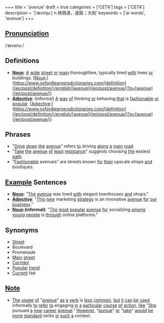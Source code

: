 +++
title = 'avenue'
draft = true
categories = ['CET4']
tags = ['CET4']
description = '[ˈævinjuː] n.林荫道，道路；大街'
keywords = ['ai words', 'avenue']
+++

## [Pronunciation](/en/post/pronunciation/)
/ˈævənuː/

## Definitions
- **[Noun](/en/post/noun/)**: [A](/en/post/a/) [wide](/en/post/wide/) [street](/en/post/street/) [or](/en/post/or/) [main](/en/post/main/) thoroughfare, typically lined [with](/en/post/with/) trees [or](/en/post/or/) buildings. [[Noun](/en/post/noun/):](https://www.oxfordlearnersdictionaries.com/[definition](/en/post/definition/)/english/[avenue](/en/post/avenue/)?q=[avenue](/en/post/avenue/))
- **[Adjective](/en/post/adjective/)**: (informal) [A](/en/post/a/) [way](/en/post/way/) [of](/en/post/of/) thinking [or](/en/post/or/) behaving [that](/en/post/that/) is [fashionable](/en/post/fashionable/) [or](/en/post/or/) [popular](/en/post/popular/). [[Adjective](/en/post/adjective/):](https://www.oxfordlearnersdictionaries.com/[definition](/en/post/definition/)/english/[avenue](/en/post/avenue/)?q=[avenue](/en/post/avenue/))

## Phrases
- "[Drive](/en/post/drive/) [down](/en/post/down/) [the](/en/post/the/) [avenue](/en/post/avenue/)" refers [to](/en/post/to/) driving [along](/en/post/along/) [a](/en/post/a/) [main](/en/post/main/) [road](/en/post/road/).
- "[Take](/en/post/take/) [the](/en/post/the/) [avenue](/en/post/avenue/) [of](/en/post/of/) [least](/en/post/least/) [resistance](/en/post/resistance/)" suggests choosing [the](/en/post/the/) easiest [path](/en/post/path/).
- "[Fashionable](/en/post/fashionable/) avenues" are streets known [for](/en/post/for/) [their](/en/post/their/) upscale shops [and](/en/post/and/) boutiques.

## [Example](/en/post/example/) Sentences
- **[Noun](/en/post/noun/)**: "[The](/en/post/the/) [avenue](/en/post/avenue/) was lined [with](/en/post/with/) elegant townhouses [and](/en/post/and/) shops."
- **[Adjective](/en/post/adjective/)**: "[This](/en/post/this/) [new](/en/post/new/) marketing [strategy](/en/post/strategy/) is an innovative [avenue](/en/post/avenue/) [for](/en/post/for/) [our](/en/post/our/) [business](/en/post/business/)."
- **[Noun](/en/post/noun/) (informal)**: "[The](/en/post/the/) [most](/en/post/most/) [popular](/en/post/popular/) [avenue](/en/post/avenue/) [for](/en/post/for/) socializing [among](/en/post/among/) [young](/en/post/young/) [people](/en/post/people/) is [through](/en/post/through/) online platforms."

## Synonyms
- [Street](/en/post/street/)
- Boulevard
- Promenade
- [Main](/en/post/main/) [street](/en/post/street/)
- [Corridor](/en/post/corridor/)
- [Popular](/en/post/popular/) [trend](/en/post/trend/)
- [Current](/en/post/current/) fad

## [Note](/en/post/note/)
- [The](/en/post/the/) [usage](/en/post/usage/) [of](/en/post/of/) "[avenue](/en/post/avenue/)" [as](/en/post/as/) [a](/en/post/a/) [verb](/en/post/verb/) is [less](/en/post/less/) [common](/en/post/common/), [but](/en/post/but/) [it](/en/post/it/) [can](/en/post/can/) [be](/en/post/be/) [used](/en/post/used/) informally [to](/en/post/to/) [refer](/en/post/refer/) [to](/en/post/to/) engaging [in](/en/post/in/) [a](/en/post/a/) [particular](/en/post/particular/) [course](/en/post/course/) [of](/en/post/of/) [action](/en/post/action/), [like](/en/post/like/) "[She](/en/post/she/) pursued [a](/en/post/a/) [new](/en/post/new/) [career](/en/post/career/) [avenue](/en/post/avenue/)." [However](/en/post/however/), "[pursue](/en/post/pursue/)" [or](/en/post/or/) "[take](/en/post/take/)" [would](/en/post/would/) [be](/en/post/be/) [more](/en/post/more/) [standard](/en/post/standard/) verbs [in](/en/post/in/) [such](/en/post/such/) [a](/en/post/a/) context.
